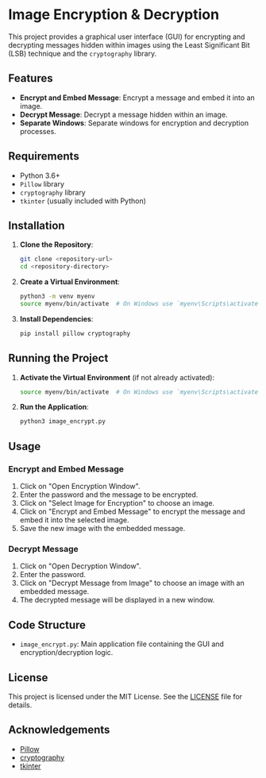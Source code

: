 # Image Encryption & Decryption

This project provides a graphical user interface (GUI) for encrypting and decrypting messages hidden within images using the Least Significant Bit (LSB) technique and the `cryptography` library.

## Features

- **Encrypt and Embed Message**: Encrypt a message and embed it into an image.
- **Decrypt Message**: Decrypt a message hidden within an image.
- **Separate Windows**: Separate windows for encryption and decryption processes.

## Requirements

- Python 3.6+
- `Pillow` library
- `cryptography` library
- `tkinter` (usually included with Python)

## Installation

1. **Clone the Repository**:

   ```sh
   git clone <repository-url>
   cd <repository-directory>
   ```

2. **Create a Virtual Environment**:

   ```sh
   python3 -m venv myenv
   source myenv/bin/activate  # On Windows use `myenv\Scripts\activate`
   ```

3. **Install Dependencies**:
   ```sh
   pip install pillow cryptography
   ```

## Running the Project

1. **Activate the Virtual Environment** (if not already activated):

   ```sh
   source myenv/bin/activate  # On Windows use `myenv\Scripts\activate`
   ```

2. **Run the Application**:
   ```sh
   python3 image_encrypt.py
   ```

## Usage

### Encrypt and Embed Message

1. Click on "Open Encryption Window".
2. Enter the password and the message to be encrypted.
3. Click on "Select Image for Encryption" to choose an image.
4. Click on "Encrypt and Embed Message" to encrypt the message and embed it into the selected image.
5. Save the new image with the embedded message.

### Decrypt Message

1. Click on "Open Decryption Window".
2. Enter the password.
3. Click on "Decrypt Message from Image" to choose an image with an embedded message.
4. The decrypted message will be displayed in a new window.

## Code Structure

- `image_encrypt.py`: Main application file containing the GUI and encryption/decryption logic.

## License

This project is licensed under the MIT License. See the [LICENSE](LICENSE) file for details.

## Acknowledgements

- [Pillow](https://python-pillow.org/)
- [cryptography](https://cryptography.io/)
- [tkinter](https://docs.python.org/3/library/tkinter.html)
